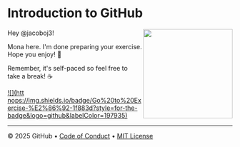 # Introduction to GitHub

<img src="https://octodex.github.com/images/Professortocat_v2.png" align="right" height="200px" />

Hey @jacoboj3!

Mona here. I'm done preparing your exercise. Hope you enjoy! 💚

Remember, it's self-paced so feel free to take a break! ☕️

[![](htt nops://img.shields.io/badge/Go%20to%20Exercise-%E2%86%92-1f883d?style=for-the-badge&logo=github&labelColor=197935)](https://github.com/jacoboj3/Fernin-jacobo/issues/1)

---

&copy; 2025 GitHub &bull; [Code of Conduct](https://www.contributor-covenant.org/version/2/1/code_of_conduct/code_of_conduct.md) &bull; [MIT License](https://gh.io/mit)

